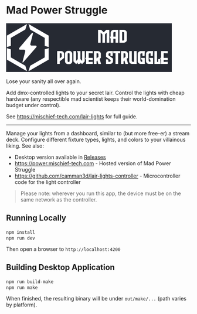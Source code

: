 # Mad Power Struggle

![](docs/PowerStruggle.jpg)

Lose your sanity all over again.

Add dmx-controlled lights to your secret lair. Control the lights with cheap hardware (any respectible mad scientist keeps their world-domination budget under control).

See https://mischief-tech.com/lair-lights for full guide.

---

Manage your lights from a dashboard, similar to (but more free-er) a stream deck. Configure different fixture types, lights, and colors to your villainous liking. See also:

- Desktop version available in [Releases](https://github.com/camman3d/mad-power-struggle/releases)
- https://power.mischief-tech.com - Hosted version of Mad Power Struggle
- https://github.com/camman3d/lair-lights-controller - Microcontroller code for the light controller

> Please note: wherever you run this app, the device must be on the same network as the controller.

## Running Locally

```
npm install
npm run dev
```

Then open a browser to `http://localhost:4200`

## Building Desktop Application

```
npm run build-make
npm run make
```

When finished, the resulting binary will be under `out/make/...` (path varies by platform).
